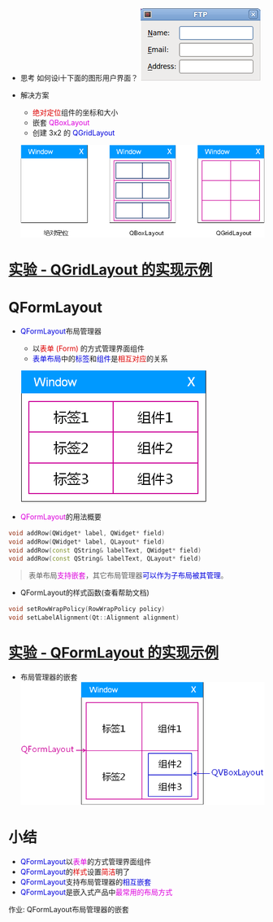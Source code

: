 - 思考
    如何设i十下面的图形用户界面？
    ![](_v_images_024/1.png)

- 解决方案
    - <font color=#d00>绝对定位</font>组件的坐标和大小
    - 嵌套 <font color=#d0d>QBoxLayout</font>
    - 创建 3x2 的 <font color=#00d>QGridLayout</font>

    ![](_v_images_024/2.png)

# [<u>实验 - QGridLayout 的实现示例</u>](code/024_Layout_manager_3)

# QFormLayout
- <font color=#00d>QFormLayout</font>布局管理器
    - 以<font color=#d00>表单 (Form) </font>的方式管理界面组件
    - <font color=#00d>表单布局</font>中的<font color=#00d>标签</font>和<font color=#00d>组件</font>是<font color=#d00>相互对应</font>的关系

    ![](_v_images_024/3.png)

- <font color=#d0d>QFormLayout</font>的用法概要
```cpp
void addRow(QWidget* label, QWidget* field)
void addRow(QWidget* label, QLayout* field)
void addRow(const QString& labelText, QWidget* field)
void addRow(const QString& labelText, QLayout* field)
```
> 表单布局<font color=#d0d>支持嵌套</font>，其它布局管理器<font color=#00d>可以作为子布局被其管理</font>。

- QFormLayout的样式函数(查看帮助文档)
```c
void setRowWrapPolicy(RowWrapPolicy policy)
void setLabelAlignment(Qt::Alignment alignment)
```

# [<u>实验 - QFormLayout 的实现示例</u>](code/024_Layout_manager_3)

- 布局管理器的嵌套
    ![](_v_images_024/4.png)

# 小结
- <font color=#00d>QFormLayout</font>以<font color=#d0d>表单</font>的方式管理界面组件
- <font color=#00d>QFormLayout</font>的<font color=#d00>样式</font>设置<font color=#d00>简洁</font>明了
- <font color=#00d>QFormLayout</font>支持布局管理器的<font color=#00d>相互嵌套</font>
- <font color=#00d>QFormLayout</font>是嵌入式产品中<font color=#d0d>最常用的布局方式</font>

作业: QFormLayout布局管理器的嵌套